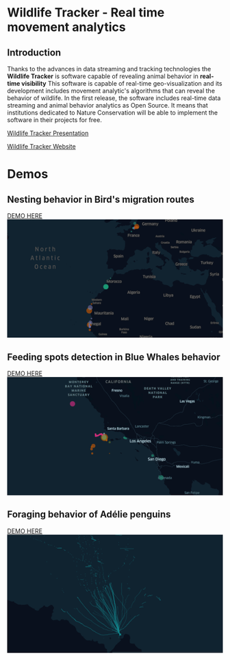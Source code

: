 # Wildlife Tracker - Real time movement analytics

## Introduction
Thanks to the advances in data streaming and tracking technologies the **Wildlife Tracker** is software capable of revealing animal behavior in **real-time visibility**
This software is capable of real-time geo-visualization and its development includes movement analytic's algorithms that can reveal the behavior of wildlife. In the first release, the software includes real-time data streaming and animal behavior analytics as Open Source. It means that institutions dedicated to Nature Conservation will be able to implement the software in their projects for free.

[Wildlife Tracker Presentation]()

[Wildlife Tracker Website]()

# Demos
## Nesting behavior in Bird's migration routes
[DEMO HERE](https://gis-move-analytics.github.io/wildlife-tracker/root/birds-demo.html)
![animation](gif/birds-gif.gif)

## Feeding spots detection in Blue Whales behavior
[DEMO HERE](https://gis-move-analytics.github.io/wildlife-tracker/root/whales-demo.html)
![animation](gif/whales-gif.gif)

## Foraging behavior of Adélie penguins
[DEMO HERE](https://gis-move-analytics.github.io/wildlife-tracker/root/penguins-demo.html)
![animation](gif/penguins-gif.gif)
